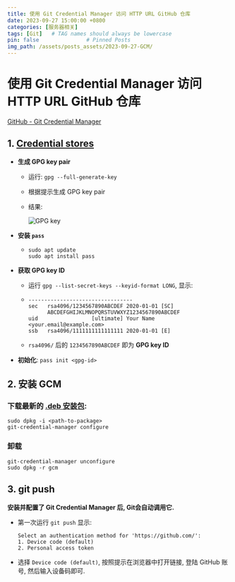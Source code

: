 ```yaml
---
title: 使用 Git Credential Manager 访问 HTTP URL GitHub 仓库
date: 2023-09-27 15:00:00 +0800
categories: [服务器相关]
tags: [Git]   # TAG names should always be lowercase
pin: false               # Pinned Posts
img_path: /assets/posts_assets/2023-09-27-GCM/
---
```


# 使用 Git Credential Manager 访问 HTTP URL GitHub 仓库

[GitHub - Git Credential Manager](https://github.com/git-ecosystem/git-credential-manager/tree/main)

## 1. [Credential stores](https://github.com/git-ecosystem/git-credential-manager/blob/release/docs/credstores.md)

* **生成 GPG key pair**

  * 运行: `gpg --full-generate-key`

  * 根据提示生成 GPG key pair

  * 结果:

      ![GPG key](./assets/GPG%20key.png)

* **安装 `pass`**

  * ```shell
    sudo apt update
    sudo apt install pass
    ```

* **获取 GPG key ID**

  * 运行 `gpg --list-secret-keys --keyid-format LONG`, 显示:

  * ```text
    ---------------------------------
    sec   rsa4096/1234567890ABCDEF 2020-01-01 [SC]
          ABCDEFGHIJKLMNOPQRSTUVWXYZ1234567890ABCDEF
    uid                 [ultimate] Your Name <your.email@example.com>
    ssb   rsa4096/1111111111111111 2020-01-01 [E]
    ```

  * `rsa4096/` 后的 `1234567890ABCDEF` 即为 **GPG key ID**

* **初始化**: `pass init <gpg-id>`

## 2. 安装 GCM

### 下载最新的 [.deb 安装包](https://github.com/git-ecosystem/git-credential-manager/releases/latest):

```shell
sudo dpkg -i <path-to-package>
git-credential-manager configure
```

### 卸载

```shell
git-credential-manager unconfigure
sudo dpkg -r gcm
```



## 3. git push

**安装并配置了 Git Credential Manager 后, Git会自动调用它.**

* 第一次运行 `git push` 显示:

    ```shell
    Select an authentication method for 'https://github.com/':
    1. Device code (default)
    2. Personal access token
    ```

* 选择 `Device code (default)`, 按照提示在浏览器中打开链接, 登陆 GitHub 账号, 然后输入设备码即可.